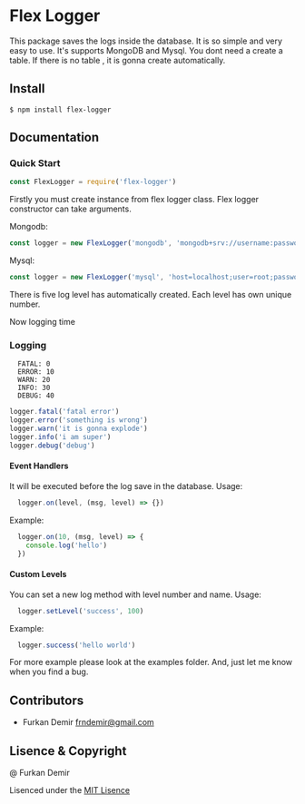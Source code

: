# Flex Logger
This package saves the logs inside the database. It is so simple and very easy to use. It's supports MongoDB and Mysql. You dont need a create a table. If there is no table , it is gonna create automatically.
## Install

```
$ npm install flex-logger
```

## Documentation

### Quick Start

```js
const FlexLogger = require('flex-logger')
```
Firstly you must create instance from flex logger class. Flex logger constructor can take arguments.

Mongodb:
```js
const logger = new FlexLogger('mongodb', 'mongodb+srv://username:password@host/dbname', 'collectionName')
```
Mysql:
```js
const logger = new FlexLogger('mysql', 'host=localhost;user=root;password=;dbname=test;', 'tableName')
```

There is five log level has automatically created. Each level has own unique number. 

Now logging time

### Logging

```
  FATAL: 0
  ERROR: 10
  WARN: 20
  INFO: 30
  DEBUG: 40
```

```js
logger.fatal('fatal error')
logger.error('something is wrong')
logger.warn('it is gonna explode')
logger.info('i am super')
logger.debug('debug')
```

#### Event Handlers
It will be executed before the log save in the database.
Usage: 
```js
  logger.on(level, (msg, level) => {})
```
Example:
```js
  logger.on(10, (msg, level) => {
    console.log('hello')
  })
```

#### Custom Levels
You can set a new log method with level number and name.
Usage: 
```js
  logger.setLevel('success', 100)
```
Example:
```js
  logger.success('hello world')
```

For more example please look at the examples folder. And, just let me know when you find a bug.

## Contributors
- Furkan Demir <frndemir@gmail.com>

## Lisence & Copyright

@ Furkan Demir

Lisenced under the [MIT Lisence](LISENCE)
